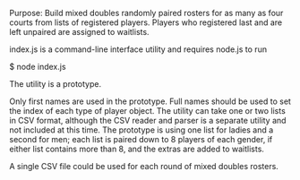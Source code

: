 Purpose: Build mixed doubles randomly paired rosters for as many as
four courts from lists of registered players.   Players who registered last and are left unpaired are assigned to waitlists.

index.js is a command-line interface utility and requires node.js to run

$ node index.js

The utility is a prototype.

Only first names are used in the prototype.
Full names should be used to set the index of each type of player object.
The utility can take one or two lists in CSV format, although the CSV
reader and parser is a separate utility and not included at this time.
The prototype is using one list for ladies and a second for men;
each list is paired down to 8 players of each gender, if either list
contains more than 8, and the extras are added to waitlists.

A single CSV file could be used for each round of mixed doubles rosters.
